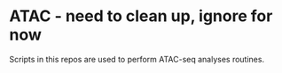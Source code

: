 # ATAC - need to clean up, ignore for now

Scripts in this repos are used to perform ATAC-seq analyses routines.
